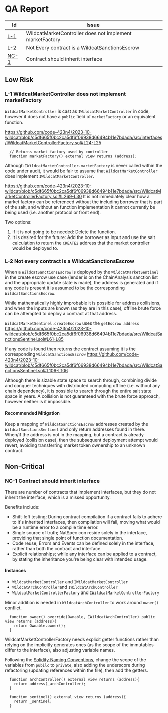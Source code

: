 # QA Report

| Id                                                                   | Issue                                                   |
|----------------------------------------------------------------------|---------------------------------------------------------|
| [L-1](#l-1-wildcatmarketcontroller-does-not-implement-marketfactory) | WildcatMarketController does not implement marketFactory |
| [L-2](#l-2-not-every-contract-is-a-wildcatsanctionsescrow)       | Not Every contract is a WildcatSanctionsEscrow       |
| [NC-1](#nc-1-contract-should-inherit-interface)                      | Contract should inherit interface                       |


## Low Risk 

### L-1 WildcatMarketController does not implement marketFactory
`WildcatMarketController` is cast as `IWildcatMarketController` in code, however it does not have a `public` field of `marketFactory` 
or an equivalent function. 

https://github.com/code-423n4/2023-10-wildcat/blob/c5df665f0bc2ca5df6f06938d66494b11e7bdada/src/interfaces/IWildcatMarketControllerFactory.sol#L24-L25
``` Solidity
  // Returns market factory used by controller
  function marketFactory() external view returns (address);
  ```

Although `IWildcatMarketController.marketFactory` is never called within the code under audit, it would be fair to assume
that `WildcatMarketController` does implement `IWildcatMarketController`.

https://github.com/code-423n4/2023-10-wildcat/blob/c5df665f0bc2ca5df6f06938d66494b11e7bdada/src/WildcatMarketControllerFactory.sol#L269-L30
It is not immediately clear how a market factory can be referenced without the including borrower that is part of the salt,
and without an function implementation it cannot currently be being used (i.e. another protocol or front end).

Two options:
1) If it is not going to be needed: Delete the function.
2) It is desired for the future: Add the borrower as input and use the salt calculation to return the `CREATE2` address that the market controller would be deployed to.


### L-2 Not every contract is a WildcatSanctionsEscrow

When a `WildcatSanctionsEscrow` is deployed by the `WildcatMarketSentinel` in the create escrow use case (lender is on 
the ChainAnalysis sanction list and the appropriate update state is made), the address is generated and if any code is 
present it is assumed to be the corresponding `WildcatSanctionsEscrow`.

While mathematically highly improbable it is possible for address collisions, and when the inputs are known (as they are
in this case), offline brute force can be attempted to deploy a contract at that address.

`WildcatMarketSentinel.createEscrow` uses the `getEscrow address`
https://github.com/code-423n4/2023-10-wildcat/blob/c5df665f0bc2ca5df6f06938d66494b11e7bdada/src/WildcatSanctionsSentinel.sol#L61-L85

If any code is found then returns the contract assuming it is the corresponding `WildcatSanctionsEscrow` 
https://github.com/code-423n4/2023-10-wildcat/blob/c5df665f0bc2ca5df6f06938d66494b11e7bdada/src/WildcatSanctionsSentinel.sol#L106-L106

Although there is sizable state space to search through, combining divide and conquer techniques with distributed computing offline
(i.e. without any chain dependency), it is possible to search through the entire salt state space in years.
A collision is not guaranteed with the brute force approach, however neither is it impossible.

#### Recommended Mitigation
Keep a mapping of `WildcatSanctionsEscrow` addresses created by the `WildcatSanctionsSentinel` and only return addresses
found in there.
When/if the address is not in the mapping, but a contract is already deployed (collision case), then the subsequent 
deployment attempt would revert, avoiding transferring market token ownership to an unknown contract.


## Non-Critical

### NC-1 Contract should inherit interface
There are number of contracts that implement interfaces, but they do not inherit the interface, which is a missed 
opportunity.

Benefits include:
- Shift-left testing; During contract compilation if a contract fails to adhere to it's inherited interfaces, 
then compilation will fail, moving what would be a runtime error to a compile time error.
- Single source of truth; NatSpec con reside solely in the interface, providing that single point of function documentation.
- Code reuse; Errors and Events can be defined solely in the interface, rather than both the contract and interface. 
- Explicit relationships; while any interface can be applied to a contract, by stating the inheritance you're being 
clear with intended usage.

#### Instances
- `WildcatMarketController` and `IWildcatMarketController`
- `WildcatArchController`and `IWildcatArchController`
- `WildcatMarketControllerFactory` and `IWildcatMarketControllerFactory`

Minor addition is needed in `WildcatArchController` to work around `owner()` conflict.
``` Solidity
  function owner() override(Ownable, IWildcatArchController) public view returns (address){
    return Ownable.owner();
  }
```

WildcatMarketControllerFactory needs explicit getter functions rather than relying on the implicitly generates ones
(as the scope of the immutables differ to the interface), also adjusting variable names.

Following the [Solidity Naming Conventions](https://docs.soliditylang.org/en/latest/style-guide.html#underscore-prefix-for-non-external-functions-and-variables),
change the scope of the variables from `pubilc` to `private`, also adding the underscore during refactoring (updating references within the file), then add the getters.
``` Solidity
  function archController() external view returns (address){
    return address(_archController);
  }

  function sentinel() external view returns (address){
    return _sentinel;
  }
```

